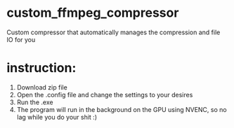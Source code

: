 # custom_ffmpeg_compressor
Custom compressor that automatically manages the compression and file IO for you

# instruction:
1. Download zip file
2. Open the .config file and change the settings to your desires
3. Run the .exe
4. The program will run in the background on the GPU using NVENC, so no lag while you do your shit :)
